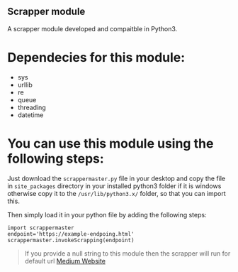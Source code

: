 ## Scrapper module
A scrapper module developed and compaitble in Python3.

# Dependecies for this module:
- sys
- urllib
- re
- queue
- threading
- datetime

# You can use this module using the following steps:

Just download the `scrappermaster.py` file in your desktop and copy the file in `site_packages` directory in your installed python3 folder if it is windows otherwise copy it to the `/usr/lib/python3.x/` folder, so that you can import this.

Then simply load it in your python file by adding the following steps:
```
import scrappermaster
endpoint='https://example-endpoing.html'
scrappermaster.invokeScrapping(endpoint)
```

> If you provide a null string to this module then the scrapper will run for default url [Medium Website](https://medium.com)

